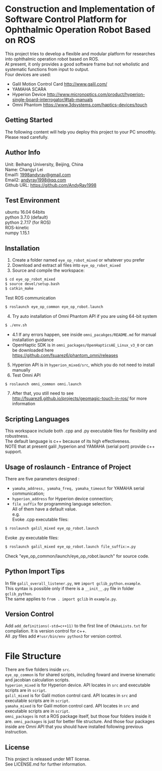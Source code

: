 # Construction and Implementation of Software Control Platform for Ophthalmic Operation Robot Based on ROS  
This project tries to develop a flexible and modular platform for researches into ophthalmic operation robot based on ROS.  
At present, it only provides a good software frame but not wholistic and systematic functions from input to output.  
Four devices are used:
* Galil Motion Control Card http://www.galil.com/  
* YAMAHA SCARA
* Hyperion Device http://www.micronoptics.com/product/hyperion-single-board-interrogator/#tab-manuals  
* Omni Phantom https://www.3dsystems.com/haptics-devices/touch  
  
## Getting Started
The following content will help you deploy this project to your PC smoothly.  
Please read carefully.  
  
## Author Info
Unit: Beihang University, Beijing, China  
Name: Changyi Lei  
Email1: 1998andyray@gmail.com  
Email2: andyray1998@qq.com  
Github URL: https://github.com/AndyRay1998  
  
## Test Environment  
ubuntu 16.04 64bits  
python 3.7.0 (default)  
python 2.7.17 (for ROS)  
ROS-kinetic  
numpy 1.15.1  
  
## Installation
1. Create a folder named `eye_op_robot_mixed` or whatever you prefer  
2. Download and extract all files into `eye_op_robot_mixed`  
3. Source and compile the workspace:  
```Bash  
$ cd eye_op_robot_mixed  
$ source devel/setup.bash  
$ catkin_make  
```  
   Test ROS communication  
```Bash  
$ roslaunch eye_op_common eye_op_robot.launch  
```  
4. Try auto installation of Omni Phantom API if you are using 64-bit system  
```Bash  
$ ./env.sh  
```  
* 4.1 If any errors happen, see inside `omni_pacakges/README.md` for manual installation guidance  
* OpenHaptic SDK is in `omni_packages/OpenHapticsAE_Linux_v3_0` or can be downloaded here https://github.com/fsuarez6/phantom_omni/releases  

5. Hyperion API is in `hyperion_mixed/src`, which you do not need to install manually  
6. Test Omni API  
```Bash  
$ roslaunch omni_common omni.launch  
```  
7. After that, you still need to see http://fsuarez6.github.io/projects/geomagic-touch-in-ros/ for more information  
  
## Scripting Languages  
This workspace include both .cpp and .py executable files for flexibility and robustness.  
The default language is c++ because of its high effectiveness.  
NOTE that at present galil ,hyperion and YAMAHA (serial port) provide c++ support.  
  
## Usage of roslaunch - Entrance of Project
There are five parameters designed :  
* `yamaha_address, yamaha_freq, yamaha_timeout` for YAMAHA serial communication;  
* `hyperion_address` for Hyperion device connection;  
* `file_suffix` for programming language selection.  
All of them have a default value.  
e.g.  
Evoke .cpp executable files:  
```Bash  
$ roslaunch galil_mixed eye_op_robot.launch  
```  
Evoke .py executable files:  
```Bash  
$ roslaunch galil_mixed eye_op_robot.launch file_suffix:=.py  
```  
Check "eye_op_common/launch/eye_op_robot.launch" for source code.  
  
## Python Import Tips  
In file `galil_overall_listener.py`, we `import gclib_python.example`.  
This syntax is possible only if there is a `__init__.py` file in folder `gclib_python`.  
The same applies to `from . import gclib` in `example.py`.  
  
## Version Control  
Add `add_definitions(-std=c++11)` to the first line of `CMakeLists.txt` for compilation. It is version control for c++.  
All .py files add `#!usr/bin/env python3` for version control.  
  
# File Structure
There are five folders inside `src`.  
`eye_op_common` is for shared scripts, including foward and inverse kinematic and jacobian calculation scripts.  
`hyperion_mixed` is for Hyperion device. API locates in ```src``` and executable scripts are in `script`.  
`galil_mixed` is for Galil motion control card. API locates in ```src``` and executable scripts are in `script`.  
`yamaha_mixed` is for Galil motion control card. API locates in ```src``` and executable scripts are in `script`.  
`omni_packages` is not a ROS package itself, but those four folders inside it are. `omni_packages` is just for better file structure. And those four packages inside are Omni API that you should have installed following previous instruction.  

## License
This project is released under MIT license.  
See LICENSE.md for further information.  

